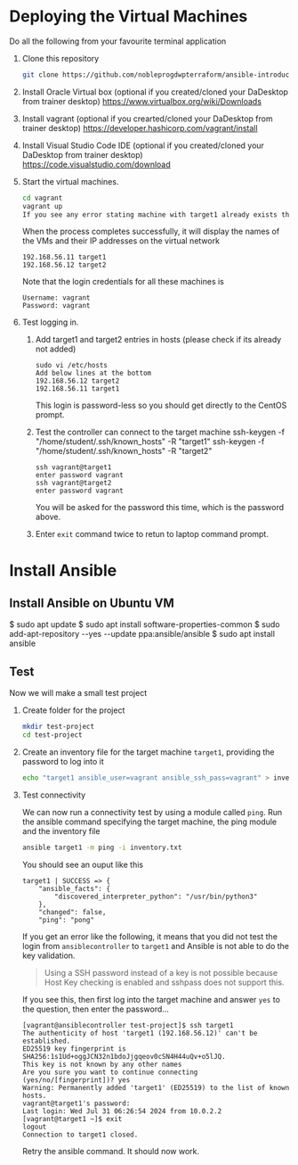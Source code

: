 # Deploying the Virtual Machines

Do all the following from your favourite terminal application

1. Clone this repository

    ```bash
    git clone https://github.com/nobleprogdwpterraform/ansible-introduction.git
    ```

1. Install Oracle Virtual box (optional if you created/cloned your DaDesktop from trainer desktop)
https://www.virtualbox.org/wiki/Downloads

1. Install vagrant (optional if you crearted/cloned your DaDesktop from trainer desktop)
https://developer.hashicorp.com/vagrant/install

1. Install Visual Studio Code IDE (optional if you created/cloned your DaDesktop from trainer desktop)
https://code.visualstudio.com/download

1. Start the virtual machines.

    ```bash
    cd vagrant
    vagrant up
    If you see any error stating machine with target1 already exists then remove the virtual machine named target1 and target2 by opening oracle virtualbox on your system.
    ```

    When the process completes successfully, it will display the names of the VMs and their IP addresses on the virtual network

    ```text
    192.168.56.11 target1
    192.168.56.12 target2
    ```

    Note that the login credentials for all these machines is

    ```
    Username: vagrant
    Password: vagrant
    ```

4. Test logging in.

    1. Add target1 and target2 entries in hosts (please check if its already not added)

        ```
        sudo vi /etc/hosts
        Add below lines at the bottom
        192.168.56.12 target2
        192.168.56.11 target1
        ```

        This login is password-less so you should get directly to the CentOS prompt.

    1. Test the controller can connect to the target machine
        ssh-keygen -f "/home/student/.ssh/known_hosts" -R "target1"
        ssh-keygen -f "/home/student/.ssh/known_hosts" -R "target2"
        ```
        ssh vagrant@target1
        enter password vagrant
        ssh vagrant@target2
        enter password vagrant
        ```

        You will be asked for the password this time, which is the password above.

    1. Enter `exit` command twice to retun to laptop command prompt.


# Install Ansible


## Install Ansible on Ubuntu VM
$ sudo apt update
$ sudo apt install software-properties-common
$ sudo add-apt-repository --yes --update ppa:ansible/ansible
$ sudo apt install ansible

## Test

Now we will make a small test project

1. Create folder for the project

    ```bash
    mkdir test-project
    cd test-project
    ```

1. Create an inventory file for the target machine `target1`, providing the password to log into it

    ```bash
    echo "target1 ansible_user=vagrant ansible_ssh_pass=vagrant" > inventory.txt
    ```

1. Test connectivity

    We can now run a connectivity test by using a module called `ping`. Run the ansible command specifying the target machine, the ping module and the inventory file

    ```bash
    ansible target1 -m ping -i inventory.txt
    ```

    You should see an ouput like this

    ```
    target1 | SUCCESS => {
        "ansible_facts": {
            "discovered_interpreter_python": "/usr/bin/python3"
        },
        "changed": false,
        "ping": "pong"
    ```

    If you get an error like the following, it means that you did not test the login from `ansiblecontroller` to `target1` and Ansible is not able to do the key validation.

    > Using a SSH password instead of a key is not possible because Host Key checking is enabled and sshpass does not support this.

    If you see this, then first log into the target machine and answer `yes` to the question, then enter the password...

    ```
    [vagrant@ansiblecontroller test-project]$ ssh target1
    The authenticity of host 'target1 (192.168.56.12)' can't be established.
    ED25519 key fingerprint is SHA256:1s1Ud+oggJCN32n1bdoJjgqeov0cSN4H44uQv+o5lJQ.
    This key is not known by any other names
    Are you sure you want to continue connecting (yes/no/[fingerprint])? yes
    Warning: Permanently added 'target1' (ED25519) to the list of known hosts.
    vagrant@target1's password:
    Last login: Wed Jul 31 06:26:54 2024 from 10.0.2.2
    [vagrant@target1 ~]$ exit
    logout
    Connection to target1 closed.
    ```

    Retry the ansible command. It should now work.

